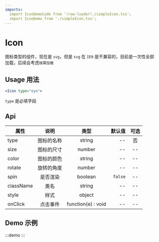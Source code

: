 ```yaml
---
imports:
  import IconDemoCode from '!raw-loader!./simpleIcon.tsx';
  import IconDemo from './simpleIcon.tsx';
---
```


# Icon

图标类型的组件，现在是 `svg`，但是 `svg` 在 `IE9` 是不兼容的，目前是一次性全部加载，后续会考虑`按需加载`

## Usage 用法

```jsx
<Icon type="eye">
```

`type` 是必填字段

## Api

| 属性 | 说明 | 类型 | 默认值 | 可选 |
|-----|:-:|:-:| ------: | :-: |
| type | 图标的名称 | string | -- | 否
| size | 图标的尺寸 | number | -- | --
| color | 图标的颜色 | string | -- | --
| rotate | 旋转的角度 | number | -- | --
| spin | 是否渲染 | boolean | `false` | --
| className | 类名 | string | -- | --
| style | 样式 | object | -- | --
| onClick | 点击事件 | function(e) : void | -- | --

## Demo 示例

:::demo
<IconDemo />
:::

